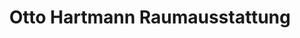 ---
title: "Otto Hartmann Raumausstattung"
url: /moringen/otto-hartmann-raumausstattung/
shop: Raumausstattung
---